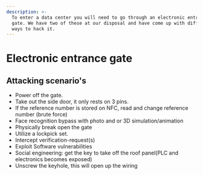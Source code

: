 ```yaml
---
description: >-
  To enter a data center you will need to go through an electronic entrance
  gate. We have two of these at our disposal and have come up with different
  ways to hack it.
---
```


# Electronic entrance gate

## Attacking scenario's

* Power off the gate.
* Take out the side door, it only rests on 3 pins.
* If the reference number is stored on NFC, read and change reference number \(brute force\)
* Face recognition bypass with photo and or 3D simulation/animation
* Physically break open the gate
* Utilize a lockpick set.
* Intercept verification-request\(s\)
* Exploit Software vulnerabilities
* Social engineering: get the key to take off the roof panel\(PLC and electronics becomes exposed\)
* Unscrew the keyhole, this will open up the wiring

